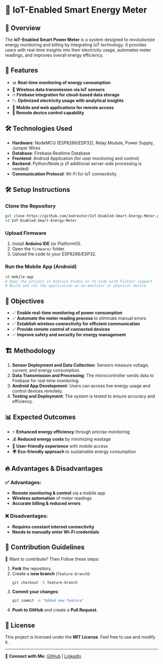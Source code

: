 # 📡 IoT-Enabled Smart Energy Meter

## 📌 Overview

The **IoT-Enabled Smart Power Meter** is a system designed to revolutionize energy monitoring and billing by integrating IoT technology. It provides users with real-time insights into their electricity usage, automates meter readings, and improves overall energy efficiency.

## 🚀 Features

- 📊 **Real-time monitoring of energy consumption**
- 📡 **Wireless data transmission via IoT sensors**
- 🔥 **Firebase integration for cloud-based data storage**
- 📉 **Optimized electricity usage with analytical insights**
- 📲 **Mobile and web applications for remote access**
- 🔌 **Remote device control capability**

## 🛠️ Technologies Used

- **Hardware**: NodeMCU (ESP8266/ESP32), Relay Module, Power Supply, Jumper Wires
- **Database**: Firebase Realtime Database
- **Frontend**: Android Application (for user monitoring and control)
- **Backend**: Python/Node.js (if additional server-side processing is needed)
- **Communication Protocol**: Wi-Fi for IoT connectivity

## 🛠️ Setup Instructions

### Clone the Repository

```sh
git clone https://github.com/Jodrexter/IoT-Enabled-Smart-Energy-Meter.git
cd IoT-Enabled-Smart-Energy-Meter
```

### Upload Firmware

1. Install **Arduino IDE** (or PlatformIO).
2. Open the `firmware/` folder.
3. Upload the code to your ESP8266/ESP32.

### Run the Mobile App (Android)

```sh
cd mobile-app
# Open the project in Android Studio or VS Code with Flutter support
# Build and run the application on an emulator or physical device
```

## 📜 Objectives

- ✅ **Enable real-time monitoring of power consumption**
- ✅ **Automate the meter reading process** to eliminate manual errors
- ✅ **Establish wireless connectivity for efficient communication**
- ✅ **Provide remote control of connected devices**
- ✅ **Improve safety and security for energy management**

## 🏗️ Methodology

1. **Sensor Deployment and Data Collection**: Sensors measure voltage, current, and energy consumption.
2. **Data Transmission and Processing**: The microcontroller sends data to Firebase for real-time monitoring.
3. **Android App Development**: Users can access live energy usage and control devices remotely.
4. **Testing and Deployment**: The system is tested to ensure accuracy and efficiency.

## 📊 Expected Outcomes

- ⚡ **Enhanced energy efficiency** through precise monitoring
- 💰 **Reduced energy costs** by minimizing wastage
- 📱 **User-friendly experience** with mobile access
- 🌍 **Eco-friendly approach** to sustainable energy consumption

## 🔥 Advantages & Disadvantages

### ✅ Advantages:

- **Remote monitoring & control** via a mobile app
- **Wireless automation** of meter readings
- **Accurate billing & reduced errors**

### ❌ Disadvantages:

- **Requires constant internet connectivity**
- **Needs to manually enter Wi-Fi credentials**

## 📝 Contribution Guidelines

🚀 Want to contribute? Then Follow these steps:

1. **Fork** the repository.
2. Create a **new branch** (`feature-branch`):
   ```sh
   git checkout -b feature-branch
   ```
3. **Commit your changes**:
   ```sh
   git commit -m "Added new feature"
   ```
4. **Push to GitHub** and create a **Pull Request**.

## 📜 License

This project is licensed under the **MIT License**. Feel free to use and modify it.

---

🔗 **Connect with Me:** [GitHub](https://github.com/Jodrexter) | [LinkedIn](https://www.linkedin.com/in/adarsh-salgaonkar-7949a42a8/)
